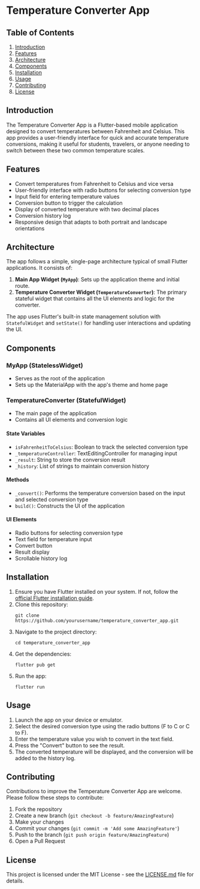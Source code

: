 # Temperature Converter App

## Table of Contents
1. [Introduction](#introduction)
2. [Features](#features)
3. [Architecture](#architecture)
4. [Components](#components)
5. [Installation](#installation)
6. [Usage](#usage)
7. [Contributing](#contributing)
8. [License](#license)

## Introduction

The Temperature Converter App is a Flutter-based mobile application designed to convert temperatures between Fahrenheit and Celsius. This app provides a user-friendly interface for quick and accurate temperature conversions, making it useful for students, travelers, or anyone needing to switch between these two common temperature scales.

## Features

- Convert temperatures from Fahrenheit to Celsius and vice versa
- User-friendly interface with radio buttons for selecting conversion type
- Input field for entering temperature values
- Conversion button to trigger the calculation
- Display of converted temperature with two decimal places
- Conversion history log
- Responsive design that adapts to both portrait and landscape orientations

## Architecture

The app follows a simple, single-page architecture typical of small Flutter applications. It consists of:

1. **Main App Widget (`MyApp`)**: Sets up the application theme and initial route.
2. **Temperature Converter Widget (`TemperatureConverter`)**: The primary stateful widget that contains all the UI elements and logic for the converter.

The app uses Flutter's built-in state management solution with `StatefulWidget` and `setState()` for handling user interactions and updating the UI.

## Components

### MyApp (StatelessWidget)
- Serves as the root of the application
- Sets up the MaterialApp with the app's theme and home page

### TemperatureConverter (StatefulWidget)
- The main page of the application
- Contains all UI elements and conversion logic

#### State Variables
- `isFahrenheitToCelsius`: Boolean to track the selected conversion type
- `_temperatureController`: TextEditingController for managing input
- `_result`: String to store the conversion result
- `_history`: List of strings to maintain conversion history

#### Methods
- `_convert()`: Performs the temperature conversion based on the input and selected conversion type
- `build()`: Constructs the UI of the application

#### UI Elements
- Radio buttons for selecting conversion type
- Text field for temperature input
- Convert button
- Result display
- Scrollable history log

## Installation

1. Ensure you have Flutter installed on your system. If not, follow the [official Flutter installation guide](https://flutter.dev/docs/get-started/install).
2. Clone this repository:
   ```
   git clone https://github.com/yourusername/temperature_converter_app.git
   ```
3. Navigate to the project directory:
   ```
   cd temperature_converter_app
   ```
4. Get the dependencies:
   ```
   flutter pub get
   ```
5. Run the app:
   ```
   flutter run
   ```

## Usage

1. Launch the app on your device or emulator.
2. Select the desired conversion type using the radio buttons (F to C or C to F).
3. Enter the temperature value you wish to convert in the text field.
4. Press the "Convert" button to see the result.
5. The converted temperature will be displayed, and the conversion will be added to the history log.

## Contributing

Contributions to improve the Temperature Converter App are welcome. Please follow these steps to contribute:

1. Fork the repository
2. Create a new branch (`git checkout -b feature/AmazingFeature`)
3. Make your changes
4. Commit your changes (`git commit -m 'Add some AmazingFeature'`)
5. Push to the branch (`git push origin feature/AmazingFeature`)
6. Open a Pull Request

## License

This project is licensed under the MIT License - see the [LICENSE.md](LICENSE.md) file for details.
